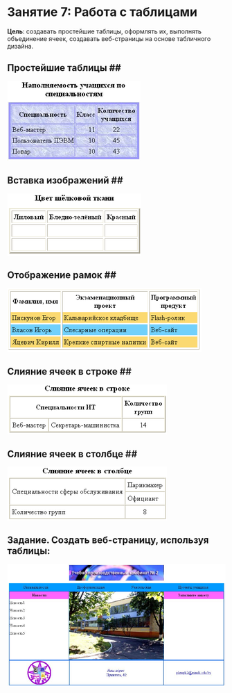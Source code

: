 # Занятие 7: Работа с таблицами

**Цель**: создавать простейшие таблицы, оформлять их, выполнять объединение ячеек, создавать веб-страницы на основе табличного дизайна.<br>
## Простейшие таблицы ## <br>
![Простейшие таблицы](1.jpg)
## Вставка изображений ## <br>                    
![Вставка изображений](2.png)
## Отображение рамок ## <br> 
![Отображение рамок](3.png)
## Слияние ячеек в строке ## <br>                          
![Слияние ячеек в строке](4.png)
## Слияние ячеек в столбце ## <br> 
![Слияние ячеек в столбце](5.png) 
<br>
## Задание. Создать веб-страницу, используя таблицы: ##
![Задание. Создать веб-страницу, используя таблицы:](6.jpg)
